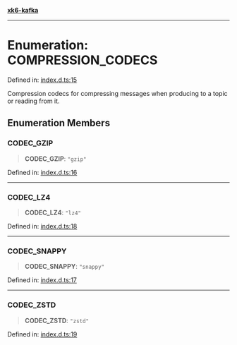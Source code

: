 [**xk6-kafka**](../README.md)

---

# Enumeration: COMPRESSION_CODECS

Defined in: [index.d.ts:15](https://github.com/mostafa/xk6-kafka/blob/main/api-docs/index.d.ts#L15)

Compression codecs for compressing messages when producing to a topic or reading from it.

## Enumeration Members

### CODEC_GZIP

> **CODEC_GZIP**: `"gzip"`

Defined in: [index.d.ts:16](https://github.com/mostafa/xk6-kafka/blob/main/api-docs/index.d.ts#L16)

---

### CODEC_LZ4

> **CODEC_LZ4**: `"lz4"`

Defined in: [index.d.ts:18](https://github.com/mostafa/xk6-kafka/blob/main/api-docs/index.d.ts#L18)

---

### CODEC_SNAPPY

> **CODEC_SNAPPY**: `"snappy"`

Defined in: [index.d.ts:17](https://github.com/mostafa/xk6-kafka/blob/main/api-docs/index.d.ts#L17)

---

### CODEC_ZSTD

> **CODEC_ZSTD**: `"zstd"`

Defined in: [index.d.ts:19](https://github.com/mostafa/xk6-kafka/blob/main/api-docs/index.d.ts#L19)
